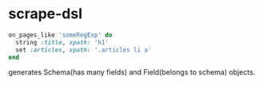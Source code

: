 scrape-dsl
==========

```ruby
on_pages_like 'someRegExp' do
  string :title, xpath: 'h1'
  set :articles, xpath: '.articles li a'
end
```

generates Schema(has many fields) and Field(belongs to schema) objects.
